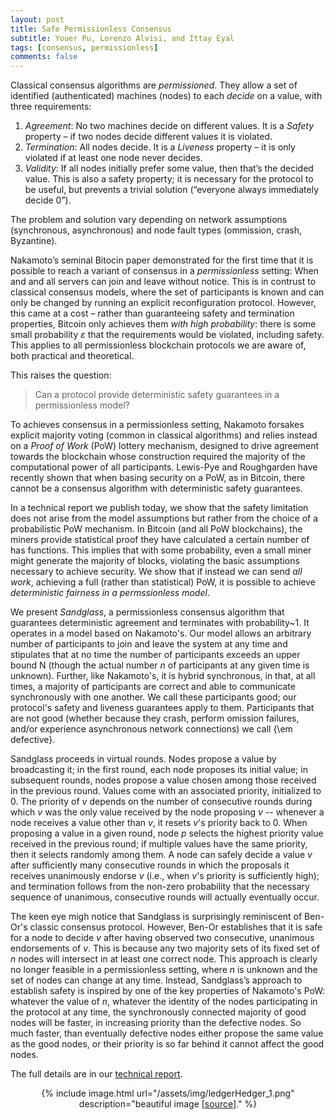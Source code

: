 ```yaml
---
layout: post
title: Safe Permissionless Consensus 
subtitle: Youer Pu, Lorenzo Alvisi, and Ittay Eyal
tags: [consensus, permissionless] 
comments: false
---
```


Classical consensus algorithms are _permissioned_. They allow a set of identified (authenticated) machines (nodes) to each _decide_ on a value, with three requirements: 

1. _Agreement_: No two machines decide on different values. It is a _Safety_ property – if two nodes decide different values it is violated. 
2. _Termination_: All nodes decide. It is a _Liveness_ property – it is only violated if at least one node never decides. 
3. _Validity_: If all nodes initially prefer some value, then that’s the decided value. This is also a safety property; it is necessary for the protocol to be useful, but prevents a trivial solution (“everyone always immediately decide 0”). 

The problem and solution vary depending on network assumptions (synchronous, asynchronous) and node fault types (ommission, crash, Byzantine). 

Nakamoto’s seminal Bitocin paper demonstrated for the first time that it is possible to reach a variant of consensus in a _permissionless_ setting: When and and all servers can join and leave without notice. This is in contrust to classical consensus models, where the set of participants is known and can only be changed by running an explicit reconfiguration protocol. However, this came at a cost – rather than guaranteeing safety and termination properties, Bitcoin only achieves them _with high probability_: there is some small probability $\varepsilon$ that the requirements would be violated, including safety. This applies to all permissionless blockchain protocols we are aware of, both practical and theoretical. 

This raises the question:
> Can a protocol provide deterministic safety guarantees in a permissionless model? 

To achieves consensus in a permissionless setting, Nakamoto forsakes explicit majority voting (common in classical algorithms) and relies instead on a _Proof of Work_ (PoW) lottery mechanism, designed to drive agreement towards the blockchain whose construction required the majority of the computational power of all participants. Lewis-Pye and Roughgarden have recently shown that when basing security on a PoW, as in Bitcoin, there cannot be a consensus algorithm with deterministic safety guarantees. 

In a technical report we publish today, we show that the safety limitation does not arise from the model assumptions but rather from the choice of a probabilistic PoW mechanism. In Bitcoin (and all PoW blockchains), the miners provide statistical proof they have calculated a certain number of has functions. This implies that with some probability, even a small miner might generate the majority of blocks, violating the basic assumptions necessary to achieve security. We show that if instead we can send _all work_, achieving a full (rather than statistical) PoW, it is possible to achieve _deterministic fairness in a permssionless model_. 

We present _Sandglass_, a permissionless consensus algorithm that guarantees deterministic agreement and terminates with probability~1. It operates in a model based on Nakamoto's. Our model allows an arbitrary number of participants to join and leave the system at any time and stipulates that at no time the number of participants exceeds an upper bound N (though the actual number _n_ of participants at any given time is unknown). Further, like Nakamoto's, it is hybrid synchronous, in that, at all times, a majority of participants are correct and able to communicate synchronously with one another. We call these participants good; our protocol's safety and liveness guarantees apply to them. Participants that are not good (whether because they crash, perform omission failures, and/or experience asynchronous network connections) we call {\em defective}. 

Sandglass proceeds in virtual rounds. Nodes propose a value by broadcasting it;  in the first round, each node proposes its initial value; in subsequent rounds, nodes propose a value chosen among those received in the previous round. Values come with an associated priority, initialized to 0. The priority of $v$  depends on the number of consecutive rounds during which $v$ was the only value received by the node proposing $v$ -- whenever a node receives a value other than $v$, it resets $v$'s  priority back to 0. 
When proposing a value in a given round, node $p$ selects the highest priority value received in the previous round; if multiple values have the same priority, then it selects randomly among them. 
A node can safely decide a value $v$ after sufficiently many consecutive rounds in which the proposals it receives unanimously endorse $v$ (i.e., when $v$'s priority is sufficiently high); and termination follows from the non-zero probability that the necessary sequence of unanimous, consecutive rounds will actually eventually occur.

The keen eye migh notice that Sandglass is surprisingly reminiscent of Ben-Or's classic consensus protocol. However, Ben-Or establishes that it is safe for a node to decide $v$ after having observed two consecutive, unanimous endorsements of $v$. This is because any two majority sets of its fixed set of $n$ nodes will intersect in at least one correct node. 
This approach is clearly no longer feasible in a permissionless setting, where $n$ is unknown and the set of nodes can change at any time. Instead, Sandglass’s approach to establish safety is inspired by one of the key properties of  Nakamoto's PoW: whatever the value of $n$, whatever the identity of the nodes participating in the protocol at any time,  the synchronously connected majority of good nodes will be faster, in increasing priority than the defective nodes. So much faster, than eventually defective nodes either propose the same value as the good nodes, or their priority is so far behind it cannot affect the good nodes. 

The full details are in our [technical report](https://eprint.iacr.org/2022/XXX).

<div style="text-align:center">
{% include image.html url="/assets/img/ledgerHedger_1.png" description="beautiful image [<a href='https://www.someecards.com/usercards/viewcard/MjAxMi04NTdhYjEzNjE2MTZmM2Y0/amp/'>source</a>]." %}
</div>
